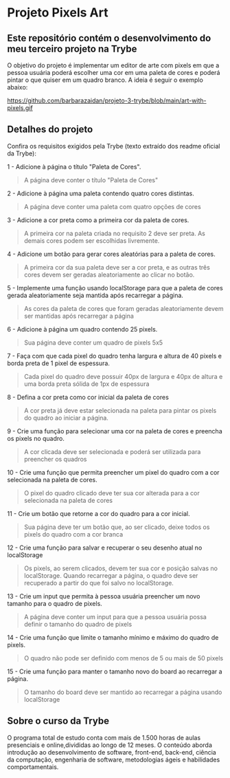 # Projeto Pixels Art
## Este repositório contém o desenvolvimento do meu terceiro projeto na Trybe

O objetivo do projeto é implementar um editor de arte com pixels em que a pessoa usuária poderá escolher uma cor em uma paleta de cores e poderá pintar o que quiser em um quadro branco. A ideia é seguir o exemplo abaixo:

https://github.com/barbarazaidan/projeto-3-trybe/blob/main/art-with-pixels.gif

## Detalhes do projeto

Confira os requisitos exigidos pela Trybe (texto extraído dos readme oficial da Trybe):

1 - Adicione à página o título "Paleta de Cores".

> A página deve conter o título "Paleta de Cores"

2 - Adicione à página uma paleta contendo quatro cores distintas.

> A página deve conter uma paleta com quatro opções de cores

3 - Adicione a cor preta como a primeira cor da paleta de cores.

> A primeira cor na paleta criada no requisito 2 deve ser preta. As demais cores podem ser escolhidas livremente.

4 - Adicione um botão para gerar cores aleatórias para a paleta de cores.

> A primeira cor da sua paleta deve ser a cor preta, e as outras três cores devem ser geradas aleatoriamente ao clicar no botão.

5 - Implemente uma função usando localStorage para que a paleta de cores gerada aleatoriamente seja mantida após recarregar a página.

> As cores da paleta de cores que foram geradas aleatoriamente devem ser mantidas após recarregar a página

6 - Adicione à página um quadro contendo 25 pixels.

> Sua página deve conter um quadro de pixels 5x5

7 - Faça com que cada pixel do quadro tenha largura e altura de 40 pixels e borda preta de 1 pixel de espessura.

> Cada pixel do quadro deve possuir 40px de largura e 40px de altura e uma borda preta sólida de 1px de espessura

8 - Defina a cor preta como cor inicial da paleta de cores

> A cor preta já deve estar selecionada na paleta para pintar os pixels do quadro ao iniciar a página.

9 - Crie uma função para selecionar uma cor na paleta de cores e preencha os pixels no quadro.

> A cor clicada deve ser selecionada e poderá ser utilizada para preencher os quadros

10 - Crie uma função que permita preencher um pixel do quadro com a cor selecionada na paleta de cores.

> O pixel do quadro clicado deve ter sua cor alterada para a cor selecionada na paleta de cores

11 - Crie um botão que retorne a cor do quadro para a cor inicial.

> Sua página deve ter um botão que, ao ser clicado, deixe todos os pixels do quadro com a cor branca

12 - Crie uma função para salvar e recuperar o seu desenho atual no localStorage

> Os pixels, ao serem clicados, devem ter sua cor e posição salvas no localStorage. Quando recarregar a página, o quadro deve ser recuperado a partir do que foi salvo no localStorage.

13 - Crie um input que permita à pessoa usuária preencher um novo tamanho para o quadro de pixels.

> A página deve conter um input para que a pessoa usuária possa definir o tamanho do quadro de pixels

14 - Crie uma função que limite o tamanho mínimo e máximo do quadro de pixels.

> O quadro não pode ser definido com menos de 5 ou mais de 50 pixels

15 - Crie uma função para manter o tamanho novo do board ao recarregar a página.

> O tamanho do board deve ser mantido ao recarregar a página usando localStorage

## Sobre o curso da Trybe
O programa total de estudo conta com mais de 1.500 horas de aulas presenciais e online,divididas ao longo de 12 meses. O conteúdo aborda introdução ao desenvolvimento de software, front-end, back-end, ciência da computação, engenharia de software, metodologias ágeis e habilidades comportamentais.

